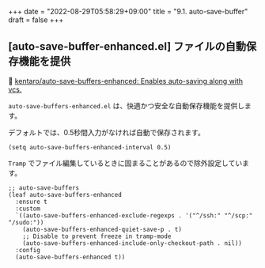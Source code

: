 +++
date = "2022-08-29T05:58:29+09:00"
title = "9.1. auto-save-buffer"
draft = false
+++
## [auto-save-buffer-enhanced.el] ファイルの自動保存機能を提供
🔗 [kentaro/auto-save-buffers-enhanced: Enables auto-saving along with vcs.](https://github.com/kentaro/auto-save-buffers-enhanced) 

`auto-save-buffers-enhanced.el` は、快適かつ安全な自動保存機能を提供します。

デフォルトでは、0.5秒間入力がなければ自動で保存されます。
```elisp
(setq auto-save-buffers-enhanced-interval 0.5)
```

`Tramp` でファイル編集しているときに固まることがあるので除外設定しています。

```elisp
;; auto-save-buffers
(leaf auto-save-buffers-enhanced
  :ensure t
  :custom
  `((auto-save-buffers-enhanced-exclude-regexps . '("^/ssh:" "^/scp:" "/sudo:"))
	(auto-save-buffers-enhanced-quiet-save-p . t)
	;; Disable to prevent freeze in tramp-mode
	(auto-save-buffers-enhanced-include-only-checkout-path . nil))
  :config
  (auto-save-buffers-enhanced t))
```
